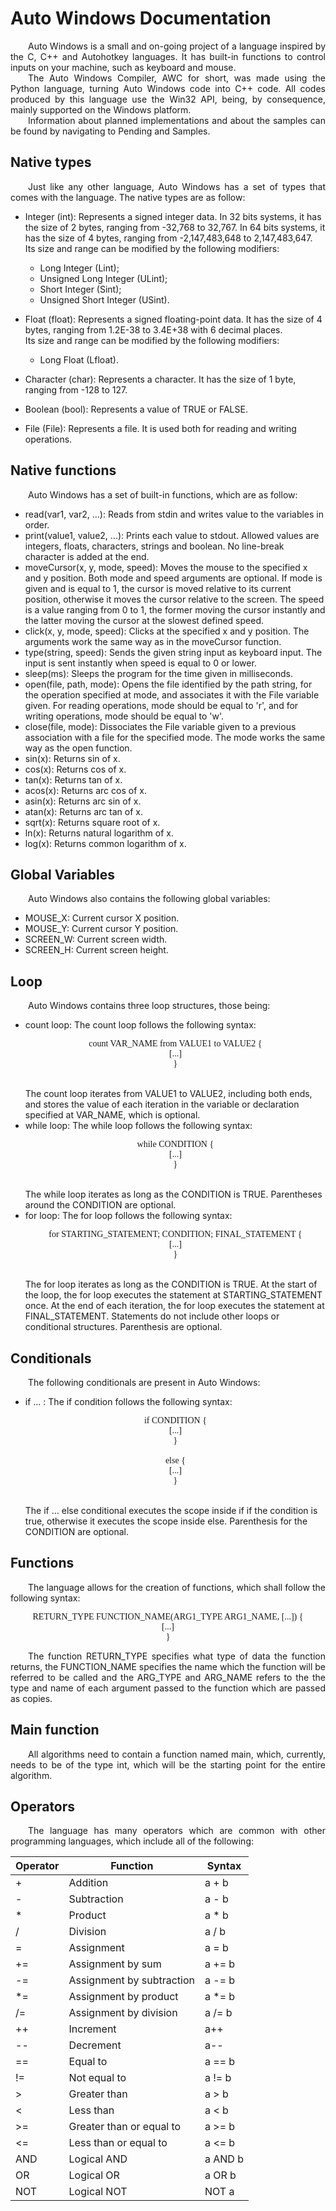 <h1>Auto Windows Documentation</h1>
<div class="line"></div>

<p align="justify">&emsp;&emsp;Auto Windows is a small and on-going project of a language inspired by the C, C++ and Autohotkey languages. It has built-in functions to control inputs on your machine, such as keyboard and mouse.
<br>
&emsp;&emsp;The Auto Windows Compiler, AWC for short, was made using the Python language, turning Auto Windows code into C++ code. All codes produced by this language use the Win32 API, being, by consequence, mainly supported on the Windows platform.
<br>
&emsp;&emsp;Information about planned implementations and about the samples can be found by navigating to Pending and Samples.</p>

## Native types	
<p align="justify">&emsp;&emsp;Just like any other language, Auto Windows has a set of types that comes with the language. The native types are as follow:</p>

- Integer (int): Represents a signed integer data. In 32 bits systems, it has the size of 2 bytes, ranging from -32,768 to 32,767. In 64 bits systems, it has the size of 4 bytes, ranging from -2,147,483,648 to 2,147,483,647.<br>Its size and range can be modified by the following modifiers:
	- Long Integer (Lint);
	- Unsigned Long Integer (ULint);
	- Short Integer (Sint);
	- Unsigned Short Integer (USint).

- Float (float): Represents a signed floating-point data. It has the size of 4 bytes, ranging from 1.2E-38 to 3.4E+38 with 6 decimal places.<br>Its size and range can be modified by the following modifiers:
	- Long Float (Lfloat).

- Character (char): Represents a character. It has the size of 1 byte, ranging from -128 to 127.

- Boolean (bool): Represents a value of TRUE or FALSE.

- File (File): Represents a file. It is used both for reading and writing operations.

## Native functions
<p align="justify">&emsp;&emsp;Auto Windows has a set of built-in functions, which are as follow:</p>

- read(var1, var2, ...): Reads from stdin and writes value to the variables in order.
- print(value1, value2, ...): Prints each value to stdout. Allowed values are integers, floats, characters, strings and boolean. No line-break character is added at the end.
- moveCursor(x, y, mode, speed): Moves the mouse to the specified x and y position. Both mode and speed arguments are optional. If mode is given and is equal to 1, the cursor is moved relative to its current position, otherwise it moves the cursor relative to the screen. The speed is a value ranging from 0 to 1, the former moving the cursor instantly and the latter moving the cursor at the slowest defined speed.
- click(x, y, mode, speed): Clicks at the specified x and y position. The arguments work the same way as in the moveCursor function.
- type(string, speed): Sends the given string input as keyboard input. The input is sent instantly when speed is equal to 0 or lower.
- sleep(ms): Sleeps the program for the time given in milliseconds.
- open(file, path, mode): Opens the file identified by the path string, for the operation specified at mode, and associates it with the File variable given. For reading operations, mode should be equal to 'r', and for writing operations, mode should be equal to 'w'.
- close(file, mode): Dissociates the File variable given to a previous association with a file for the specified mode. The mode works the same way as the open function.
- sin(x): Returns sin of x.
- cos(x): Returns cos of x.
- tan(x): Returns tan of x.
- acos(x): Returns arc cos of x.
- asin(x): Returns arc sin of x.
- atan(x): Returns arc tan of x.
- sqrt(x): Returns square root of x.
- ln(x): Returns natural logarithm of x.
- log(x): Returns common logarithm of x.

## Global Variables
<p align="justify">&emsp;&emsp;Auto Windows also contains the following global variables:</p>

- MOUSE_X: Current cursor X position.
- MOUSE_Y: Current cursor Y position.
- SCREEN_W: Current screen width.
- SCREEN_H: Current screen height.

## Loop
<p align="justify">&emsp;&emsp;Auto Windows contains three loop structures, those being:</p>
<ul>
	<li>count loop: The count loop follows the following syntax:<br>
	<p align="center" style="font-family: Source Code Pro;">count VAR_NAME from VALUE1 to VALUE2 {<br>
	[...]<br>
	}</p><br>
	The count loop iterates from VALUE1 to VALUE2, including both ends, and stores the value of each iteration in the variable or declaration specified at VAR_NAME, which is optional.</li>
	<li>while loop: The while loop follows the following syntax:<br>
	<p align="center" style="font-family: Source Code Pro;">while CONDITION {<br>
	[...]<br>
	}</p><br>
	The while loop iterates as long as the CONDITION is TRUE. Parentheses around the CONDITION are optional.</li>
	<li>for loop: The for loop follows the following syntax:<br>
	<p align="center" style="font-family: Source Code Pro;">for STARTING_STATEMENT; CONDITION; FINAL_STATEMENT {<br>
	[...]<br>
	}</p><br>
	The for loop iterates as long as the CONDITION is TRUE. At the start of the loop, the for loop executes the statement at STARTING_STATEMENT once. At the end of each iteration, the for loop executes the statement at FINAL_STATEMENT. Statements do not include other loops or conditional structures. Parenthesis are optional.</li>
</ul>

## Conditionals
<p align="justify">&emsp;&emsp;The following conditionals are present in Auto Windows:</p>
<ul>
	<li>if ... : The if condition follows the following syntax:<br>
	<p align="center" style="font-family: Source Code Pro;">if CONDITION {<br>
	[...]<br>
	}<br>
	<br>
	else {<br>
	[...]<br>
	}<br>
	</p><br>
	The if … else conditional executes the scope inside if if the condition is true, otherwise it executes the scope inside else. Parenthesis for the CONDITION are optional.</li>
</ul>

## Functions
<p align="justify">&emsp;&emsp;The language allows for the creation of functions, which shall follow the following syntax:</p>
<p align="center" style="font-family: Source Code Pro;">RETURN_TYPE FUNCTION_NAME(ARG1_TYPE ARG1_NAME, [...]) {<br>
	[...]<br>
}</p>
<p align="justify">&emsp;&emsp;The function RETURN_TYPE specifies what type of data the function returns, the FUNCTION_NAME specifies the name which the function will be referred to be called and the ARG_TYPE and ARG_NAME refers to the the type and name of each argument passed to the function which are passed as copies.
</p>

## Main function
<p align="justify">&emsp;&emsp;All algorithms need to contain a function named main, which, currently, needs to be of the type int, which will be the starting point for the entire algorithm.</p>

## Operators
<p align="justify">&emsp;&emsp;The language has many operators which are common with other programming languages, which include all of the following:</p>

| Operator | Function | Syntax |
|-|-|-|
| + | Addition | a + b |
| - | Subtraction | a - b |
| * | Product | a * b |
| / | Division | a / b |
| = | Assignment | a = b |
| += | Assignment by sum | a += b |
| -= | Assignment by subtraction | a -= b |
| *= | Assignment by product | a *= b |
| /= | Assignment by division | a /= b |
| ++ | Increment | a++ |
| -- | Decrement | a-- |
| == | Equal to | a == b |
| != | Not equal to | a != b |
| > | Greater than | a > b |
| < | Less than | a < b |
| >= | Greater than or equal to | a >= b |
| <= | Less than or equal to | a <= b |
| AND | Logical AND | a AND b |
| OR | Logical OR | a OR b |
| NOT | Logical NOT | NOT a |